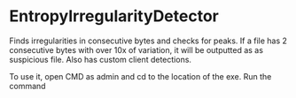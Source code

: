 # EntropyIrregularityDetector
Finds irregularities in consecutive bytes and checks for peaks. If a file has 2 consecutive bytes with over 10x of variation, it will be outputted as as suspicious file. Also has custom client detections.

To use it, open CMD as admin and cd to the location of the exe.
Run the command <EXE NAME> <FILE PATH OF EXES YOU WANT TO CHECK>
